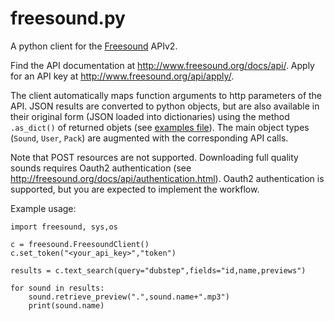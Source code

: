 freesound.py
============

A python client for the [Freesound](http://freesound.org) APIv2.

Find the API documentation at http://www.freesound.org/docs/api/. 
Apply for an API key at http://www.freesound.org/api/apply/. 

The client automatically maps function arguments to http parameters of the API. 
JSON results are converted to python objects, but are also available in their original form (JSON loaded into dictionaries) using the method `.as_dict()` of returned objets (see [examples file](https://github.com/MTG/freesound-python/blob/master/examples.py)). 
The main object types (`Sound`, `User`, `Pack`) are augmented with the corresponding API calls.

Note that POST resources are not supported. Downloading full quality sounds requires Oauth2 authentication (see http://freesound.org/docs/api/authentication.html). Oauth2 authentication is supported, but you are expected to implement the workflow.

Example usage:

```
import freesound, sys,os

c = freesound.FreesoundClient()
c.set_token("<your_api_key>","token")

results = c.text_search(query="dubstep",fields="id,name,previews")

for sound in results:
    sound.retrieve_preview(".",sound.name+".mp3")
    print(sound.name)

```
